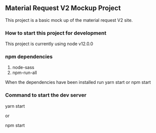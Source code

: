 ## Material Request V2 Mockup Project
This project is a basic mock up of the material request V2 site.

### How to start this project for development
This project is currently using node v12.0.0

### npm dependencies
1. node-sass
2. npm-run-all

When the dependencies have been installed run yarn start or npm start 

### Command to start the dev server
yarn start

or 

npm start

